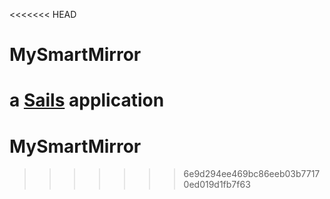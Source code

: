 <<<<<<< HEAD
# MySmartMirror

a [Sails](http://sailsjs.org) application
=======
# MySmartMirror
>>>>>>> 6e9d294ee469bc86eeb03b77170ed019d1fb7f63
